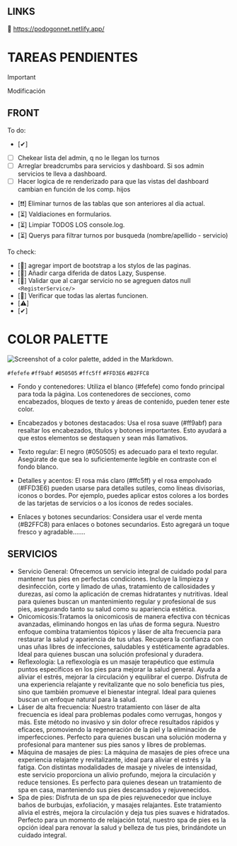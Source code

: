 ## LINKS

🔗 https://podogonnet.netlify.app/

# TAREAS PENDIENTES

> [!IMPORTANT]
> Modificación

## FRONT
To do:
- [✔]
- [ ] Chekear lista del admin, q no le llegan los turnos
- [ ] Arreglar breadcrumbs para servicios y dashboard. Si sos admin servicios te lleva a dashboard.
- [ ] Hacer logica de re renderizado para que las vistas del dashboard cambian en función de los comp. hijos
- [❗❗] Eliminar turnos de las tablas que son anteriores al dia actual.
- [⏳] Valdiaciones en formularios.
- [⏳] Limpiar TODOS LOS console.log.
- [⏳] Querys para filtrar turnos por busqueda (nombre/apellido - servicio)

To check:
- [📌] agregar import de bootstrap a los stylos de las paginas.
- [📌] Añadir carga diferida de datos Lazy, Suspense.
- [📌] Validar que al cargar servicio no se agreguen datos null `<RegisterService/>`
- [📌] Verificar que todas las alertas funcionen.
- [⚠️]
- [✔]

# COLOR PALETTE

![Screenshot of a color palette, added in the Markdown.](https://github.com/EzeArc/Proyecto-PodoGonnet/blob/main/PodoFrontGonnet/src/assets/color-palette-podologia.png)

`#fefefe`
`#ff9abf`
`#050505`
`#ffc5ff`
`#FFD3E6`
`#B2FFC8`

- Fondo y contenedores: Utiliza el blanco (#fefefe) como fondo principal para toda la página. Los contenedores de secciones, como encabezados, bloques de texto y áreas de contenido, pueden tener este color.

- Encabezados y botones destacados: Usa el rosa suave (#ff9abf) para resaltar los encabezados, títulos y botones importantes. Esto ayudará a que estos elementos se destaquen y sean más llamativos.

- Texto regular: El negro (#050505) es adecuado para el texto regular. Asegúrate de que sea lo suficientemente legible en contraste con el fondo blanco.

- Detalles y acentos: El rosa más claro (#ffc5ff) y el rosa empolvado (#FFD3E6) pueden usarse para detalles sutiles, como líneas divisorias, iconos o bordes. Por ejemplo, puedes aplicar estos colores a los bordes de las tarjetas de servicios o a los íconos de redes sociales.

- Enlaces y botones secundarios: Considera usar el verde menta (#B2FFC8) para enlaces o botones secundarios. Esto agregará un toque fresco y agradable.......

## SERVICIOS

- Servicio General: Ofrecemos un servicio integral de cuidado podal para mantener tus pies en perfectas condiciones. Incluye la limpieza y desinfección, corte y limado de uñas, tratamiento de callosidades y durezas, así como la aplicación de cremas hidratantes y nutritivas. Ideal para quienes buscan un mantenimiento regular y profesional de sus pies, asegurando tanto su salud como su apariencia estética.
- Onicomicosis:Tratamos la onicomicosis de manera efectiva con técnicas avanzadas, eliminando hongos en las uñas de forma segura. Nuestro enfoque combina tratamientos tópicos y láser de alta frecuencia para restaurar la salud y apariencia de tus uñas. Recupera la confianza con unas uñas libres de infecciones, saludables y estéticamente agradables. Ideal para quienes buscan una solución profesional y duradera.
- Reflexología: La reflexología es un masaje terapéutico que estimula puntos específicos en los pies para mejorar la salud general. Ayuda a aliviar el estrés, mejorar la circulación y equilibrar el cuerpo. Disfruta de una experiencia relajante y revitalizante que no solo beneficia tus pies, sino que también promueve el bienestar integral. Ideal para quienes buscan un enfoque natural para la salud.
- Láser de alta frecuencia: Nuestro tratamiento con láser de alta frecuencia es ideal para problemas podales como verrugas, hongos y más. Este método no invasivo y sin dolor ofrece resultados rápidos y eficaces, promoviendo la regeneración de la piel y la eliminación de imperfecciones. Perfecto para quienes buscan una solución moderna y profesional para mantener sus pies sanos y libres de problemas.
- Máquina de masajes de pies: La máquina de masajes de pies ofrece una experiencia relajante y revitalizante, ideal para aliviar el estrés y la fatiga. Con distintas modalidades de masaje y niveles de intensidad, este servicio proporciona un alivio profundo, mejora la circulación y reduce tensiones. Es perfecto para quienes desean un tratamiento de spa en casa, manteniendo sus pies descansados y rejuvenecidos.
- Spa de pies: Disfruta de un spa de pies rejuvenecedor que incluye baños de burbujas, exfoliación, y masajes relajantes. Este tratamiento alivia el estrés, mejora la circulación y deja tus pies suaves e hidratados. Perfecto para un momento de relajación total, nuestro spa de pies es la opción ideal para renovar la salud y belleza de tus pies, brindándote un cuidado integral.
